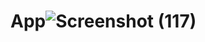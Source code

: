 # App![Screenshot (117)](https://user-images.githubusercontent.com/103090046/162084314-6fe2e39d-8f20-4c07-b949-8acf8414a606.png)
